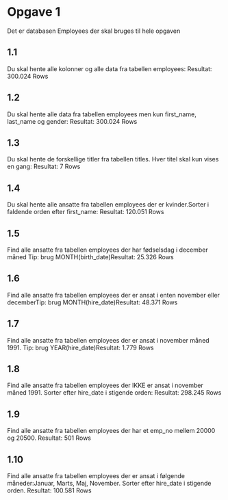# Opgave 1
Det er databasen Employees der skal bruges til hele opgaven
## 1.1
Du skal hente alle kolonner og alle data fra tabellen employees: Resultat: 300.024 Rows
## 1.2
Du skal hente alle data fra tabellen employees men kun first_name, last_name og gender: Resultat: 300.024 Rows
## 1.3
Du skal hente de forskellige titler fra tabellen titles. Hver titel skal kun vises en gang: Resultat: 7 Rows
## 1.4
Du skal hente alle ansatte fra tabellen employees der er kvinder.Sorter i faldende orden efter first_name: Resultat: 120.051 Rows
## 1.5
Find alle ansatte fra tabellen employees der har fødselsdag i december måned Tip: brug MONTH(birth_date)Resultat: 25.326 Rows
## 1.6
Find alle ansatte fra tabellen employees der er ansat i enten november eller decemberTip: brug MONTH(hire_date)Resultat: 48.371 Rows
## 1.7
Find alle ansatte fra tabellen employees der er ansat i november måned 1991. Tip: brug YEAR(hire_date)Resultat: 1.779 Rows
## 1.8
Find alle ansatte fra tabellen employees der IKKE er ansat i november måned 1991. Sorter efter hire_date i stigende orden: Resultat: 298.245 Rows
## 1.9
Find alle ansatte fra tabellen employees der har et emp_no mellem 20000 og 20500. Resultat: 501 Rows
## 1.10
Find alle ansatte fra tabellen employees der er ansat i følgende måneder:Januar, Marts, Maj, November. Sorter efter hire_date i stigende orden. Resultat: 100.581 Rows
